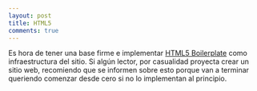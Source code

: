 ```yaml
---
layout: post
title: HTML5
comments: true
---
```

Es hora de tener una base firme e implementar [HTML5 Boilerplate](http://html5boilerplate.com) como infraestructura del sitio. Si algún lector, por casualidad proyecta crear un sitio web, recomiendo que se informen sobre esto porque van a terminar queriendo comenzar desde cero si no lo implementan al principio.
